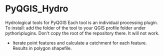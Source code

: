 # PyQGIS_Hydro
Hydrological tools for PyQGIS
Each tool is an individual processing plugin. To install: add the folder of the tool to your QGIS profile folder under python\plugins. Don't copy the root of the repository there. It will not work.

* Iterate point features and calculate a catchment for each feature. Results in polygon shapefile.

